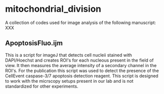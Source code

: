 # mitochondrial_division
A collection of codes used for image analysis of the following manuscript: XXX


## ApoptosisFluo.ijm
This is a script for imageJ that detects cell nucleii stained with DAPI/Hoechst and creates ROI's for each nucleous present in the field of view. It then measures the average intensity of a secondary channel in the ROI's. For the publication this script was used to detect the presence of the CellEvent caspase-3/7 apoptosis detection reagent.
This script is designed to work with the micrscopy setups present in our lab and is not standardized for other experiments.
